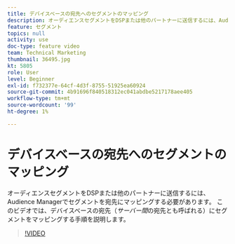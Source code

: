 ```yaml
---
title: デバイスベースの宛先へのセグメントのマッピング
description: オーディエンスセグメントをDSPまたは他のパートナーに送信するには、Audience Managerでセグメントを宛先にマッピングする必要があります。 このビデオでは、「サーバー間」の宛先とも呼ばれる、デバイスベースの宛先にセグメントをマッピングする手順を説明します。
feature: セグメント
topics: null
activity: use
doc-type: feature video
team: Technical Marketing
thumbnail: 36495.jpg
kt: 5805
role: User
level: Beginner
exl-id: f732377e-64cf-4d3f-8755-51925ea60924
source-git-commit: 4b91696f840518312ec041abdbe5217178aee405
workflow-type: tm+mt
source-wordcount: '99'
ht-degree: 1%

---
```


# デバイスベースの宛先へのセグメントのマッピング

オーディエンスセグメントをDSPまたは他のパートナーに送信するには、Audience Managerでセグメントを宛先にマッピングする必要があります。 このビデオでは、デバイスベースの宛先（_サーバー間_&#x200B;の宛先とも呼ばれる）にセグメントをマッピングする手順を説明します。

>[!VIDEO](https://video.tv.adobe.com/v/36495/?quality=12&learn=on)

